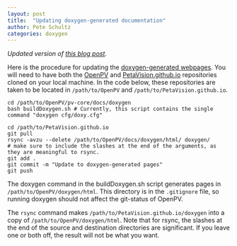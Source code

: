 ```yaml
---
layout: post
title:  "Updating doxygen-generated documentation"
author: Pete Schultz
categories: doxygen
---
```

_Updated version of [this blog post](http://petavision.github.io/doxygen/2016/06/27/running-doxygen.html)_.

Here is the procedure for updating the
[doxygen-generated webpages](http://petavision.github.io/doxygen/).  You will
need to have both the [OpenPV](https://github.com/OpenPV) and
[PetaVision.github.io](https://github.com/PetaVision.github.io) repositories
cloned on your local machine.  In the code below, these repositories are taken
to be located in `/path/to/OpenPV` and `/path/to/PetaVision.github.io`.

    cd /path/to/OpenPV/pv-core/docs/doxygen
    bash buildDoxygen.sh # Currently, this script contains the single command "doxygen cfg/doxy.cfg"
    
    cd /path/to/PetaVision.github.io
    git pull
    rsync -avzu --delete /path/to/OpenPV/docs/doxygen/html/ doxygen/
    # make sure to include the slashes at the end of the arguments, as they are meaningful to rsync.
    git add .
    git commit -m "Update to doxygen-generated pages"
    git push

The doxygen command in the buildDoxygen.sh script generates pages in
`/path/to/OpenPV/doxygen/html`.
This directory is in the `.gitignore` file, so running doxygen should not affect
the git-status of OpenPV.

The `rsync` command makes `/path/to/PetaVision.github.io/doxygen` into a copy of
`/path/to/OpenPV/doxygen/html`.  Note that for rsync, the slashes at the end of
the source and destination directories are significant.  If you leave one or
both off, the result will not be what you want.
